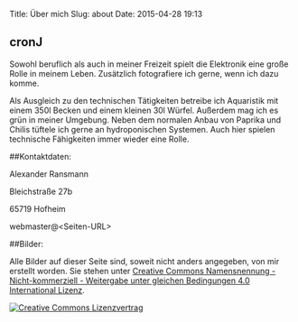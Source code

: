 Title: Über mich
Slug: about
Date: 2015-04-28 19:13

## cronJ

Sowohl beruflich als auch in meiner Freizeit spielt die Elektronik eine große Rolle in meinem Leben. Zusätzlich fotografiere ich gerne, wenn ich dazu komme.

Als Ausgleich zu den technischen Tätigkeiten betreibe ich Aquaristik mit einem 350l Becken und einem kleinen 30l Würfel. Außerdem mag ich es grün in meiner Umgebung. Neben dem normalen Anbau von Paprika und Chilis tüftele ich gerne an hydroponischen Systemen. Auch hier spielen technische Fähigkeiten immer wieder eine Rolle.

##Kontaktdaten:

Alexander Ransmann

Bleichstraße 27b

65719 Hofheim

webmaster@&lt;Seiten-URL&gt;

##Bilder:

Alle Bilder auf dieser Seite sind, soweit nicht anders angegeben, von mir erstellt worden. Sie stehen unter <a href="http://creativecommons.org/licenses/by-nc-sa/4.0/" rel="license">Creative Commons Namensnennung - Nicht-kommerziell - Weitergabe unter gleichen Bedingungen 4.0 International Lizenz</a>.

<a href="http://creativecommons.org/licenses/by-nc-sa/4.0/" rel="license"><img style="border-width: 0;" src="https://i.creativecommons.org/l/by-nc-sa/4.0/88x31.png" alt="Creative Commons Lizenzvertrag" /></a>